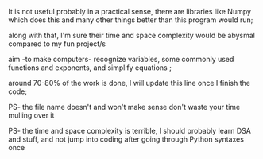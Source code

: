It is not useful probably in a practical sense, there are libraries like Numpy which does this and many other things better than this program would run;

along with that, I'm sure their time and space complexity would be abysmal compared to my fun project/s

aim -to make computers- recognize variables, some commonly used functions and exponents, and simplify equations ;

around 70-80% of the work is done, I will update this line once I finish the code;


PS- the file name doesn't and won't make sense don't waste your time mulling over it

PS- the time and space complexity is terrible, I should probably learn DSA and stuff, and not jump into coding after going through Python syntaxes once
